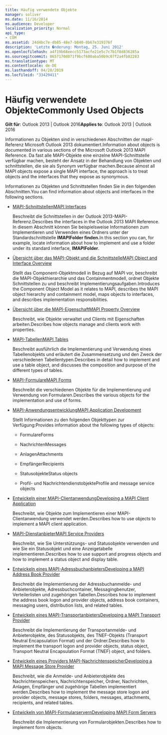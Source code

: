```yaml
---
title: Häufig verwendete Objekte
manager: soliver
ms.date: 11/16/2014
ms.audience: Developer
localization_priority: Normal
api_type:
- COM
ms.assetid: 24d4bc7e-db85-48e7-b840-0b67e319376f
description: 'Letzte �nderung: Montag, 25. Juni 2012'
ms.openlocfilehash: a4f19b68eecc5173acfe21e5c7c7b1f8d836285a
ms.sourcegitcommit: 8657170d071f9bcf680aba50b9c07f2a4fb82283
ms.translationtype: MT
ms.contentlocale: de-DE
ms.lasthandoff: 04/28/2019
ms.locfileid: "33429411"
---
```

# <a name="commonly-used-objects"></a><span data-ttu-id="4f8fd-103">Häufig verwendete Objekte</span><span class="sxs-lookup"><span data-stu-id="4f8fd-103">Commonly Used Objects</span></span>

  
  
<span data-ttu-id="4f8fd-104">**Gilt für**: Outlook 2013 | Outlook 2016</span><span class="sxs-lookup"><span data-stu-id="4f8fd-104">**Applies to**: Outlook 2013 | Outlook 2016</span></span> 
  
<span data-ttu-id="4f8fd-105">Informationen zu Objekten sind in verschiedenen Abschnitten der mapI-Referenz Microsoft Outlook 2013 dokumentiert.</span><span class="sxs-lookup"><span data-stu-id="4f8fd-105">Information about objects is documented in various sections of the Microsoft Outlook 2013 MAPI Reference.</span></span> <span data-ttu-id="4f8fd-106">Da fast alle MAPI-Objekte eine einzelne MAPI-Schnittstelle verfügbar machen, besteht der Ansatz in der Behandlung von Objekten und schnittstellen, die sie als Synonym verfügbar machen.</span><span class="sxs-lookup"><span data-stu-id="4f8fd-106">Because almost all MAPI objects expose a single MAPI interface, the approach is to treat objects and the interfaces that they expose as synonymous.</span></span>
  
<span data-ttu-id="4f8fd-107">Informationen zu Objekten und Schnittstellen finden Sie in den folgenden Abschnitten.</span><span class="sxs-lookup"><span data-stu-id="4f8fd-107">You can find information about objects and interfaces in the following sections.</span></span>
  
- [<span data-ttu-id="4f8fd-108">MAPI-Schnittstellen</span><span class="sxs-lookup"><span data-stu-id="4f8fd-108">MAPI Interfaces</span></span>](mapi-interfaces.md)
    
    <span data-ttu-id="4f8fd-109">Beschreibt die Schnittstellen in der Outlook 2013-MAPI-Referenz.</span><span class="sxs-lookup"><span data-stu-id="4f8fd-109">Describes the interfaces in the Outlook 2013 MAPI Reference.</span></span> <span data-ttu-id="4f8fd-110">In diesem Abschnitt können Sie beispielsweise Informationen zum Implementieren und Verwenden eines Ordners unter der Standardschnittstelle **IMAPIFolder finden.**</span><span class="sxs-lookup"><span data-stu-id="4f8fd-110">In this section you can, for example, locate information about how to implement and use a folder under its standard interface, **IMAPIFolder**.</span></span>
    
- [<span data-ttu-id="4f8fd-111">Übersicht über das MAPI-Objekt und die Schnittstelle</span><span class="sxs-lookup"><span data-stu-id="4f8fd-111">MAPI Object and Interface Overview</span></span>](mapi-object-and-interface-overview.md)
    
    <span data-ttu-id="4f8fd-112">Stellt das Component-Objektmodell in Bezug auf MAPI vor, beschreibt die MAPI-Objekthierarchie und das Containmentmodell, ordnet Objekte Schnittstellen zu und beschreibt Implementierungsaufgaben.</span><span class="sxs-lookup"><span data-stu-id="4f8fd-112">Introduces the Component Object Model as it relates to MAPI, describes the MAPI object hierarchy and containment model, maps objects to interfaces, and describes implementation responsibilities.</span></span>
    
- [<span data-ttu-id="4f8fd-113">Übersicht über die MAPI-Eigenschaft</span><span class="sxs-lookup"><span data-stu-id="4f8fd-113">MAPI Property Overview</span></span>](mapi-property-overview.md)
    
    <span data-ttu-id="4f8fd-114">Beschreibt, wie Objekte verwaltet und Clients mit Eigenschaften arbeiten.</span><span class="sxs-lookup"><span data-stu-id="4f8fd-114">Describes how objects manage and clients work with properties.</span></span>
    
- [<span data-ttu-id="4f8fd-115">MAPI-Tabellen</span><span class="sxs-lookup"><span data-stu-id="4f8fd-115">MAPI Tables</span></span>](mapi-tables.md)
    
    <span data-ttu-id="4f8fd-116">Beschreibt ausführlich die Implementierung und Verwendung eines Tabellenobjekts und erläutert die Zusammensetzung und den Zweck der verschiedenen Tabellentypen.</span><span class="sxs-lookup"><span data-stu-id="4f8fd-116">Describes in detail how to implement and use a table object, and discusses the composition and purpose of the different types of tables.</span></span>
    
- [<span data-ttu-id="4f8fd-117">MAPI-Formulare</span><span class="sxs-lookup"><span data-stu-id="4f8fd-117">MAPI Forms</span></span>](mapi-forms.md)
    
    <span data-ttu-id="4f8fd-118">Beschreibt die verschiedenen Objekte für die Implementierung und Verwendung von Formularen.</span><span class="sxs-lookup"><span data-stu-id="4f8fd-118">Describes the various objects for the implementation and use of forms.</span></span>
    
- [<span data-ttu-id="4f8fd-119">MAPI-Anwendungsentwicklung</span><span class="sxs-lookup"><span data-stu-id="4f8fd-119">MAPI Application Development</span></span>](mapi-application-development.md)
    
    <span data-ttu-id="4f8fd-120">Stellt Informationen zu den folgenden Objekttypen zur Verfügung:</span><span class="sxs-lookup"><span data-stu-id="4f8fd-120">Provides information about the following types of objects:</span></span>
    
  - <span data-ttu-id="4f8fd-121">Formulare</span><span class="sxs-lookup"><span data-stu-id="4f8fd-121">Forms</span></span>
    
  - <span data-ttu-id="4f8fd-122">Nachrichten</span><span class="sxs-lookup"><span data-stu-id="4f8fd-122">Messages</span></span>
    
  - <span data-ttu-id="4f8fd-123">Anlagen</span><span class="sxs-lookup"><span data-stu-id="4f8fd-123">Attachments</span></span>
    
  - <span data-ttu-id="4f8fd-124">Empfänger</span><span class="sxs-lookup"><span data-stu-id="4f8fd-124">Recipients</span></span>
    
  - <span data-ttu-id="4f8fd-125">Statusobjekte</span><span class="sxs-lookup"><span data-stu-id="4f8fd-125">Status objects</span></span>
    
  - <span data-ttu-id="4f8fd-126">Profil- und Nachrichtendienstobjekte</span><span class="sxs-lookup"><span data-stu-id="4f8fd-126">Profile and message service objects</span></span>
    
- [<span data-ttu-id="4f8fd-127">Entwickeln einer MAPI-Clientanwendung</span><span class="sxs-lookup"><span data-stu-id="4f8fd-127">Developing a MAPI Client Application</span></span>](developing-a-mapi-client-application.md)
    
    <span data-ttu-id="4f8fd-128">Beschreibt, wie Objekte zum Implementieren einer MAPI-Clientanwendung verwendet werden.</span><span class="sxs-lookup"><span data-stu-id="4f8fd-128">Describes how to use objects to implement a MAPI client application.</span></span>
    
- [<span data-ttu-id="4f8fd-129">MAPI-Dienstanbieter</span><span class="sxs-lookup"><span data-stu-id="4f8fd-129">MAPI Service Providers</span></span>](mapi-service-providers.md)
    
    <span data-ttu-id="4f8fd-130">Beschreibt, wie Sie Unterstützungs- und Statusobjekte verwenden und wie Sie ein Statusobjekt und eine Anzeigetabelle implementieren.</span><span class="sxs-lookup"><span data-stu-id="4f8fd-130">Describes how to use support and progress objects and how to implement a status object and display table.</span></span>
    
- [<span data-ttu-id="4f8fd-131">Entwickeln eines MAPI-Adressbuchanbieters</span><span class="sxs-lookup"><span data-stu-id="4f8fd-131">Developing a MAPI Address Book Provider</span></span>](developing-a-mapi-address-book-provider.md)
    
    <span data-ttu-id="4f8fd-132">Beschreibt die Implementierung der Adressbuchanmelde- und Anbieterobjekte, Adressbuchcontainer, Messagingbenutzer, Verteilerlisten und zugehörigen Tabellen.</span><span class="sxs-lookup"><span data-stu-id="4f8fd-132">Describes how to implement the address book logon and provider objects, address book containers, messaging users, distribution lists, and related tables.</span></span>
    
- [<span data-ttu-id="4f8fd-133">Entwickeln eines MAPI-Transportanbieters</span><span class="sxs-lookup"><span data-stu-id="4f8fd-133">Developing a MAPI Transport Provider</span></span>](developing-a-mapi-transport-provider.md)
    
    <span data-ttu-id="4f8fd-134">Beschreibt die Implementierung der Transportanmelde- und Anbieterobjekte, des Statusobjekts, des TNEF-Objekts (Transport Neutral Encapsulation Format) und der Ordner.</span><span class="sxs-lookup"><span data-stu-id="4f8fd-134">Describes how to implement the transport logon and provider objects, status object, Transport Neutral Encapsulation Format (TNEF) object, and folders.</span></span>
    
- [<span data-ttu-id="4f8fd-135">Entwickeln eines Providers MAPI-Nachrichtenspeicher</span><span class="sxs-lookup"><span data-stu-id="4f8fd-135">Developing a MAPI Message Store Provider</span></span>](developing-a-mapi-message-store-provider.md)
    
    <span data-ttu-id="4f8fd-136">Beschreibt, wie die Anmelde- und Anbieterobjekte des Nachrichtenspeichers, Nachrichtenspeicher, Ordner, Nachrichten, Anlagen, Empfänger und zugehörige Tabellen implementiert werden.</span><span class="sxs-lookup"><span data-stu-id="4f8fd-136">Describes how to implement the message store logon and provider objects, message stores, folders, messages, attachments, recipients, and related tables.</span></span>
    
- [<span data-ttu-id="4f8fd-137">Entwickeln von MAPI-Formularservern</span><span class="sxs-lookup"><span data-stu-id="4f8fd-137">Developing MAPI Form Servers</span></span>](developing-mapi-form-servers.md)
    
    <span data-ttu-id="4f8fd-138">Beschreibt die Implementierung von Formularobjekten.</span><span class="sxs-lookup"><span data-stu-id="4f8fd-138">Describes how to implement form objects.</span></span>
    

